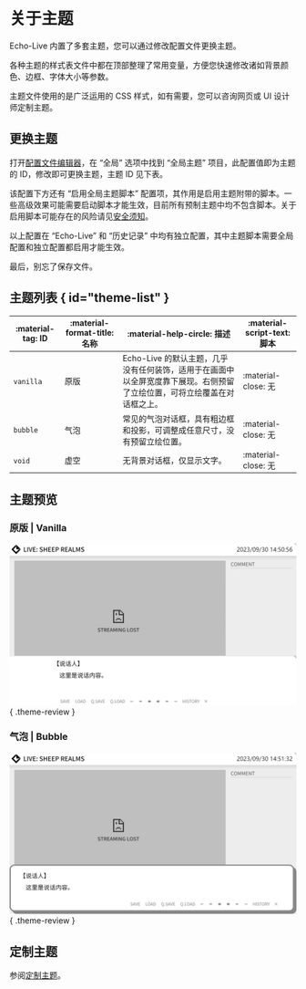 # 关于主题

<style>
    .theme-review {
        box-shadow: var(--md-default-fg-color--lightest) 0 0 16px;
    }
</style>

Echo-Live 内置了多套主题，您可以通过修改配置文件更换主题。

各种主题的样式表文件中都在顶部整理了常用变量，方便您快速修改诸如背景颜色、边框、字体大小等参数。

主题文件使用的是广泛运用的 CSS 样式，如有需要，您可以咨询网页或 UI 设计师定制主题。

## 更换主题
打开[配置文件编辑器](config.md#config-editor)，在 “全局” 选项中找到 “全局主题” 项目，此配置值即为主题的 ID，修改即可更换主题，主题 ID 见下表。

该配置下方还有 “启用全局主题脚本” 配置项，其作用是启用主题附带的脚本。一些高级效果可能需要启动脚本才能生效，目前所有预制主题中均不包含脚本。关于启用脚本可能存在的风险请见[安全须知](../main/security.md)。

以上配置在 “Echo-Live” 和 “历史记录” 中均有独立配置，其中主题脚本需要全局配置和独立配置都启用才能生效。

最后，别忘了保存文件。

## 主题列表 { id="theme-list" }
| :material-tag: ID | :material-format-title: 名称 | :material-help-circle: 描述 | :material-script-text: 脚本 |
| - | - | - | - |
| `vanilla` | 原版 | Echo-Live 的默认主题，几乎没有任何装饰，适用于在画面中以全屏宽度靠下展现。右侧预留了立绘位置，可将立绘覆盖在对话框之上。 | :material-close: 无 |
| `bubble` | 气泡 | 常见的气泡对话框，具有粗边框和投影，可调整成任意尺寸，没有预留立绘位置。 | :material-close: 无 |
| `void` | 虚空 | 无背景对话框，仅显示文字。 | :material-close: 无 |

## 主题预览
### 原版 | Vanilla

![Vanilla](../image/theme/vanilla.jpg){ .theme-review }

### 气泡 | Bubble

![Bubble](../image/theme/bubble.jpg){ .theme-review }

## 定制主题

参阅[定制主题](../dev/theme.md)。
